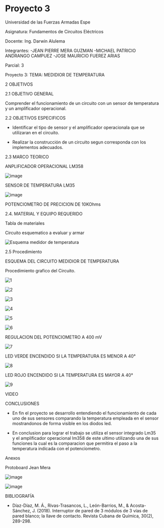 # Proyecto 3

Universidad de las Fuerzas Armadas Espe

Asignatura: Fundamentos de Circuitos Eléctricos

Docente: Ing. Darwin Alulema

Integrantes: 
-JEAN PIERRE MERA GUZMAN 
-MICHAEL PATRICIO ANDRANGO CAMPUEZ 
-JOSE MAURICIO FUEREZ ARIAS

Parcial: 3

Proyecto 3: TEMA: MEDIDIOR DE TEMPERATURA

2 OBJETIVOS

2.1 OBJETIVO GENERAL

Comprender el funcionamiento de un circuito con un sensor de temperatura y un amplificador operacional.

2.2 OBJETIVOS ESPECIFICOS

* Identificar el tipo de sensor y el amplificador operacionala que se utilizaran en el circuito. 

* Realizar la construcción de un circuito segun corresponda con los implementos adecuados.

2.3 MARCO TEORICO

ANPLIFICADOR OPERACIONAL LM358

![image](https://user-images.githubusercontent.com/104911658/221914120-8e7c1fa6-99ad-4825-85e6-86be1da2a06e.png)

SENSOR DE TEMPERATURA LM35

![image](https://user-images.githubusercontent.com/104911658/221914256-54ff6f7e-5453-419a-8157-26571e4f7ad6.png)

POTENCIOMETRO DE PRECICION DE 10KOhms


2.4. MATERIAL Y EQUIPO REQUERIDO

Tabla de materiales



Circuito esquematico a evaluar y armar

![Esquema medidor de temperatura](https://user-images.githubusercontent.com/117534483/221912752-9a248439-8be0-44c1-a61e-e072f89fc25b.PNG)

2.5 Procedimiento

ESQUEMA DEL CIRCUITO MEDIDIOR DE TEMPERATURA



Procedimiento grafico del Circuito.

![1](https://user-images.githubusercontent.com/117534483/221911919-45d09596-bfa5-439e-ac09-f58a06ca3a0a.jpg)

![2](https://user-images.githubusercontent.com/117534483/221911923-0969c5dd-f905-4a5b-ab16-9f47af0f48a8.jpg)

![3](https://user-images.githubusercontent.com/117534483/221911931-f8d117e0-cdd7-44bb-a9e4-192cdd70b46b.jpg)

![4](https://user-images.githubusercontent.com/117534483/221911936-7c4e2b79-8c46-4a20-ad33-a1c2c5178429.jpg)

![5](https://user-images.githubusercontent.com/117534483/221911937-5dd6a8b9-bb17-4bb1-9cc3-ebaf8ea57bb4.jpg)

![6](https://user-images.githubusercontent.com/117534483/221911941-98e9ab01-4e2d-4a6d-a35b-e53e5b7dadde.jpg)

REGULACION DEL POTENCIOMETRO A 400 mV

![7](https://user-images.githubusercontent.com/117534483/221911942-1aeef519-7489-4818-9c35-5b44cc5efc1d.jpg)

LED VERDE ENCENDIDO SI LA TEMPERATURA ES MENOR A 40°

![8](https://user-images.githubusercontent.com/117534483/221911943-2febbb63-588d-4be7-b29b-a9c210b7e9ee.jpg)

LED ROJO ENCENDIDO SI LA TEMPERATURA ES MAYOR A 40°

![9](https://user-images.githubusercontent.com/117534483/221911947-acc2f91f-c2c2-4190-ba95-5f14184fa787.jpg)

VIDEO



CONCLUSIONES

- En fin el proyecto se desarrollo entendiendo el funcionamiento de cada uno de sus sensores comparando la temperatura empleada en el sensor mostrandonos de forma visible en los diodos led.

- En conclusion para lograr el trabajo se utiliza el sensor integrado Lm35 y el amplificador operacional lm358 de este ultimo utilizando una de sus funciones la cual es la comparacion que permitira el paso a la temperatura indicada con el potenciometro. 

Anexos

Protoboard Jean Mera

![image](https://user-images.githubusercontent.com/104911658/221913555-f44e4e0b-fcad-4b05-b5c3-6366ebfc598f.png)

![image](https://user-images.githubusercontent.com/104911658/221915324-640a9e88-9fcc-4fa3-a299-bcefc367a7a6.png)

BIBLIOGRAFÍA

* Díaz-Díaz, M. Á., Rivas-Trasancos, L., León-Barrios, M., & Acosta-Sánchez, J. (2018). Interruptor de pared de 3 módulos de 3 vías de pared blanco; la llave de contacto. Revista Cubana de Química, 30(2), 289-298.

